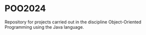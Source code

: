 # POO2024
Repository for projects carried out in the discipline Object-Oriented Programming using the Java language.
